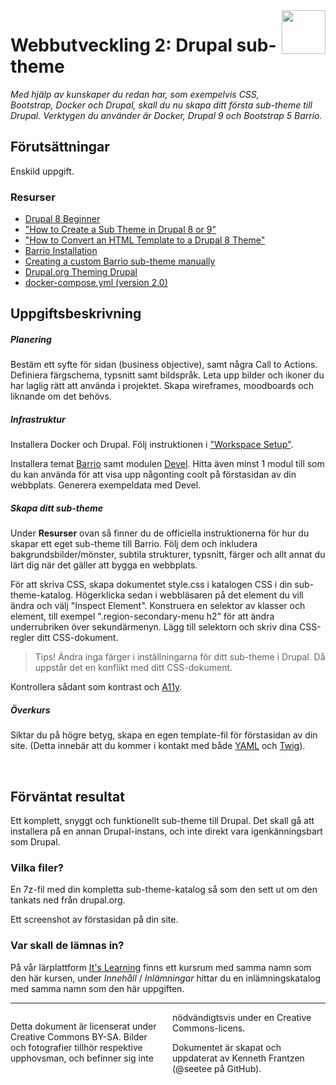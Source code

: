 <header style="float:right;">
  <img src="https://app.tcstenungsund.se/themes/tcapp/images/tc-s-trans.svg" style="width:5em;" />
</header>

# Webbutveckling 2: Drupal sub-theme

*Med hjälp av kunskaper du redan har, som exempelvis CSS, Bootstrap, Docker och Drupal, skall du nu skapa ditt första sub-theme till Drupal. Verktygen du använder är Docker, Drupal 9 och Bootstrap 5 Barrio.*

## Förutsättningar

Enskild uppgift.

### Resurser
* [Drupal 8 Beginner](https://www.youtube.com/playlist?list=PLpVC00PAQQxHzlDeQvCNDKkyKRV1G3_vT)
* ["How to Create a Sub Theme in Drupal 8 or 9"](https://youtu.be/hPXUn_D2-lE)
* ["How to Convert an HTML Template to a Drupal 8 Theme"](https://youtu.be/xdifbN3y5hU)
* [Barrio Installation](https://www.drupal.org/docs/8/themes/barrio-bootstrap-4-drupal-89-theme/bootstrap-barrio-installation/installation)
* [Creating a custom Barrio sub-theme manually](https://www.drupal.org/docs/8/themes/barrio-bootstrap-4-drupal-89-theme/bootstrap-barrio-installation/creating-a-custom-barrio-sub-theme#s-create-manually)
* [Drupal.org Theming Drupal](https://www.drupal.org/docs/theming-drupal)
* [docker-compose.yml (version 2.0)](https://raw.githubusercontent.com/seetee/docker/version2.0/drupal/docker-compose.yml)

## Uppgiftsbeskrivning

##### Planering

Bestäm ett syfte för sidan (business objective), samt några Call to Actions. Definiera färgschema, typsnitt samt bildspråk. Leta upp bilder och ikoner du har laglig rätt att använda i projektet. Skapa wireframes, moodboards och liknande om det behövs.

##### Infrastruktur

Installera Docker och Drupal. Följ instruktionen i ["Workspace Setup"](https://raw.githubusercontent.com/seetee/manual/master/weuweb02/src/weuweb02_-_workspace_setup.pdf).

Installera temat [Barrio](https://www.drupal.org/project/bootstrap_barrio)  samt modulen [Devel](https://www.drupal.org/project/devel). Hitta även minst 1 modul till som du kan använda för att visa upp någonting coolt på förstasidan av din webbplats. Generera exempeldata med Devel.

##### Skapa ditt sub-theme

Under **Resurser** ovan så finner du de officiella instruktionerna för hur du skapar ett eget sub-theme till Barrio. Följ dem och inkludera bakgrundsbilder/mönster, subtila strukturer, typsnitt, färger och allt annat du lärt dig när det gäller att bygga en webbplats.

För att skriva CSS, skapa dokumentet style.css i katalogen CSS i din sub-theme-katalog. Högerklicka sedan i webbläsaren på det element du vill ändra och välj "Inspect Element". Konstruera en selektor av klasser och element, till exempel ".region-secondary-menu h2" för att ändra underrubriken över sekundärmenyn. Lägg till selektorn och skriv dina CSS-regler ditt CSS-dokument.

> Tips! Ändra inga färger i inställningarna för ditt sub-theme i Drupal. Då uppstår det en konflikt med ditt CSS-dokument.

Kontrollera sådant som kontrast och [A11y](https://developer.mozilla.org/en-US/docs/Web/Accessibility).

##### Överkurs

Siktar du på högre betyg, skapa en egen template-fil för förstasidan av din site. (Detta innebär att du kommer i kontakt med både [YAML](https://en.wikipedia.org/wiki/YAML) och [Twig](https://en.wikipedia.org/wiki/Twig_(template_engine))).

<div style="page-break-after: always;">&nbsp;</div>

## Förväntat resultat

Ett komplett, snyggt och funktionellt sub-theme till Drupal. Det skall gå att installera på en annan Drupal-instans, och inte direkt vara igenkänningsbart som Drupal.

### Vilka filer?

En 7z-fil med din kompletta sub-theme-katalog så som den sett ut om den tankats ned från drupal.org.

Ett screenshot av förstasidan på din site.

### Var skall de lämnas in?

På vår lärplattform [It's Learning](https://stenungsund.itslearning.com/) finns ett kursrum med samma namn som den här kursen, under *Innehåll* / *Inlämningar* hittar du en inlämningskatalog med samma namn som den här uppgiften.

---

<footer style="columns: 2">
  <p>Detta dokument är licenserat under Creative Commons BY-SA. Bilder och fotografier tillhör respektive upphovsman, och befinner sig inte nödvändigtsvis under en Creative Commons-licens.</p>
  <p>Dokumentet är skapat och uppdaterat av Kenneth Frantzen (@seetee på GitHub).</p>
</footer>
